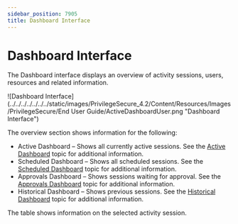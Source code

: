```yaml
---
sidebar_position: 7905
title: Dashboard Interface
---
```


# Dashboard Interface

The Dashboard interface displays an overview of activity sessions, users, resources and related information.

![Dashboard Interface](../../../../../../../static/images/PrivilegeSecure_4.2/Content/Resources/Images/PrivilegeSecure/End User Guide/ActiveDashboardUser.png "Dashboard Interface")

The overview section shows information for the following:

* Active Dashboard – Shows all currently active sessions. See the [Active Dashboard](Active "Active Dashboard") topic for additional information.
* Scheduled Dashboard – Shows all scheduled sessions. See the [Scheduled Dashboard](Scheduled "Scheduled Dashboard") topic for additional information.
* Approvals Dashboard – Shows sessions waiting for approval. See the [Approvals Dashboard](Approvals "Approvals Dashboard") topic for additional information.
* Historical Dashboard – Shows previous sessions. See the [Historical Dashboard](Historical "Historical Dashboard") topic for additional information.

The table shows information on the selected activity session.